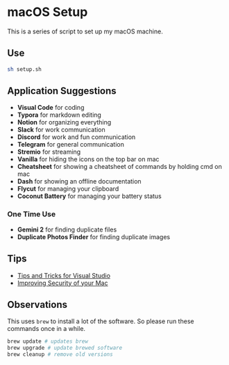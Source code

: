 # macOS Setup

This is a series of script to set up my macOS machine.

## Use

```bash
sh setup.sh
```

## Application Suggestions

+ __Visual Code__ for coding
+ __Typora__ for markdown editing
+ __Notion__ for organizing everything
+ __Slack__ for work communication
+ __Discord__ for work and fun communication
+ __Telegram__ for general communication
+ __Stremio__ for streaming
+ __Vanilla__ for hiding the icons on the top bar on mac
+ __Cheatsheet__ for showing a cheatsheet of commands by holding cmd on mac
+ __Dash__ for showing an offline documentation
+ __Flycut__ for managing your clipboard
+ __Coconut Battery__ for managing your battery status

### One Time Use

+ __Gemini 2__ for finding duplicate files
+ __Duplicate Photos Finder__ for finding duplicate images

## Tips

+ [Tips and Tricks for Visual Studio](https://www.youtube.com/watch?v=tnSnVlbKtMk)
+ [Improving Security of your Mac](https://www.bejarano.io/hardening-macos/)

## Observations

This uses `brew` to install a lot of the software. So please run these commands once in a while.

```bash
brew update # updates brew
brew upgrade # update brewed software
brew cleanup # remove old versions
```

